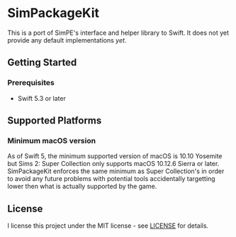 # SimPackageKit

This is a port of SimPE's interface and helper library to Swift. It does not yet provide any default implementations *yet*.

## Getting Started

### Prerequisites

- Swift 5.3 or later

## Supported Platforms

### Minimum macOS version

As of Swift 5, the minimum supported version of macOS is 10.10 Yosemite but Sims 2: Super Collection only supports macOS 10.12.6 Sierra or later. SimPackageKit enforces the same minimum as Super Collection's in order to avoid any future problems with potential tools accidentally targetting lower then what is actually supported by the game.

## License

I license this project under the MIT license - see [LICENSE](LICENSE) for details.